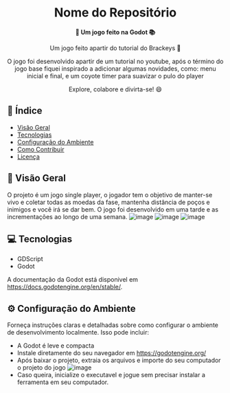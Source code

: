 <h1 align="center">Nome do Repositório</h1>



<div align="center">
  <strong>🚀 Um jogo feito na Godot 📚</strong>
</div>

<div align="center">
  <p>Um jogo feito apartir do tutorial do Brackeys 🎉</p>
  <p>O jogo foi desenvolvido apartir de um tutorial no youtube, após o término do jogo base fiquei inspirado a adicionar algumas novidades, como: menu inicial e final, e um coyote timer para suavizar o pulo do player </p>
  <p>Explore, colabore e divirta-se! 😄</p>
</div>

## 📖 Índice

- [Visão Geral](#visão-geral)
- [Tecnologias](#tecnologias)
- [Configuração do Ambiente](#configuração-do-ambiente)
- [Como Contribuir](#como-contribuir)
- [Licença](#licença)

## 🔭 Visão Geral

O projeto é um jogo single player, o jogador tem o objetivo de manter-se vivo e coletar todas as moedas da fase, mantenha distância de poços e inimigos e você irá se dar bem. O jogo foi desenvolvido em uma tarde e as incrementações ao longo de uma semana.
![image](https://github.com/user-attachments/assets/ba3dd482-04fa-4da5-abe5-7da80a11abd2)
![image](https://github.com/user-attachments/assets/757bf3d3-6a7e-43bb-9127-0d660e071789)
![image](https://github.com/user-attachments/assets/6e0609ac-021f-4d10-abbf-dc77a468faf5)



## 💻 Tecnologias

- GDScript
- Godot

A documentação da Godot está disponivel em https://docs.godotengine.org/en/stable/.

## ⚙️ Configuração do Ambiente

Forneça instruções claras e detalhadas sobre como configurar o ambiente de desenvolvimento localmente. Isso pode incluir:

- A Godot é leve e compacta
- Instale diretamente do seu navegador em https://godotengine.org/
- Após baixar o projeto, extraia os arquivos e importe do seu computador o projeto do jogo
![image](https://github.com/user-attachments/assets/a9a841b7-2496-4aa8-b73b-b96888cf4103)
- Caso queira, inicialize o executavel e jogue sem precisar instalar a ferramenta em seu computador.
  
